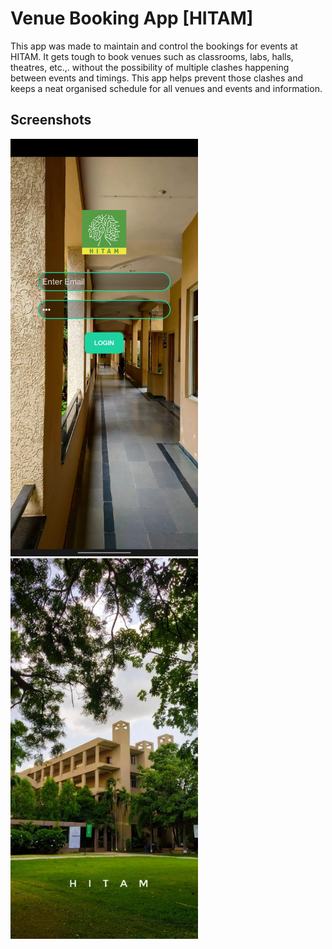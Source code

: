 # Venue Booking App [HITAM]

This app was made to maintain and control the bookings for events at HITAM. It gets tough to book venues such as classrooms, labs, halls, theatres, etc.,. without the possibility of multiple clashes happening between events and timings. This app helps prevent those clashes and keeps a neat organised schedule for all venues and events and information.

## Screenshots

<img src="/VenueScreenshots/login.jpeg" alt="Splash Screen" style="width: 300px"> <img src="/VenueScreenshots/hitam.jpeg" alt="Main Menu" style="width: 300px">
